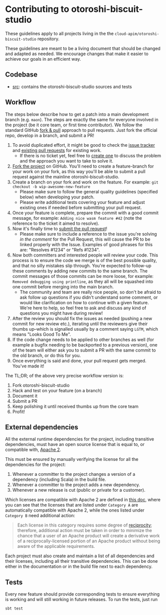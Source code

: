 # Contributing to otoroshi-biscuit-studio

These guidelines apply to all projects living in the the `cloud-apim/otoroshi-biscuit-studio` repository.

These guidelines are meant to be a living document that should be changed and adapted as needed.
We encourage changes that make it easier to achieve our goals in an efficient way.

## Codebase

* [src](https://github.com/cloud-apim/otoroshi-biscuit-studio/src): contains the otoroshi-biscuit-studio sources and tests

## Workflow

The steps below describe how to get a patch into a main development branch (e.g. `maon`). 
The steps are exactly the same for everyone involved in the project (be it core team, or first time contributor).
We follow the standard GitHub [fork & pull](https://help.github.com/articles/using-pull-requests/#fork--pull) approach to pull requests. Just fork the official repo, develop in a branch, and submit a PR!

1. To avoid duplicated effort, it might be good to check the [issue tracker](https://github.com/cloud-apim/otoroshi-biscuit-studio/issues) and [existing pull requests](https://github.com/cloud-apim/otoroshi-biscuit-studio/pulls) for existing work.
   - If there is no ticket yet, feel free to [create one](https://github.com/cloud-apim/otoroshi-biscuit-studio/issues/new) to discuss the problem and the approach you want to take to solve it.
1. [Fork the project](https://github.com/cloud-apim/otoroshi-biscuit-studio#fork-destination-box) on GitHub. You'll need to create a feature-branch for your work on your fork, as this way you'll be able to submit a pull request against the mainline otoroshi-biscuit-studio.
1. Create a branch on your fork and work on the feature. For example: `git checkout -b wip-awesome-new-feature`
   - Please make sure to follow the general quality guidelines (specified below) when developing your patch.
   - Please write additional tests covering your feature and adjust existing ones if needed before submitting your pull request. 
1. Once your feature is complete, prepare the commit with a good commit message, for example: `Adding nice wasm feature #42` (note the reference to the ticket it aimed to resolve).
1. Now it's finally time to [submit the pull request](https://help.github.com/articles/using-pull-requests)!
    - Please make sure to include a reference to the issue you're solving *in the comment* for the Pull Request, this will cause the PR to be linked properly with the Issue. Examples of good phrases for this are: "Resolves #1234" or "Refs #1234".
1. Now both committers and interested people will review your code. This process is to ensure the code we merge is of the best possible quality, and that no silly mistakes slip through. You're expected to follow-up these comments by adding new commits to the same branch. The commit messages of those commits can be more loose, for example: `Removed debugging using printline`, as they all will be squashed into one commit before merging into the main branch.
    - The community and team are really nice people, so don't be afraid to ask follow up questions if you didn't understand some comment, or would like clarification on how to continue with a given feature. We're here to help, so feel free to ask and discuss any kind of questions you might have during review!
1. After the review you should fix the issues as needed (pushing a new commit for new review etc.), iterating until the reviewers give their thumbs up–which is signalled usually by a comment saying `LGTM`, which means "Looks Good To Me". 
1. If the code change needs to be applied to other branches as well (for example a bugfix needing to be backported to a previous version), one of the team will either ask you to submit a PR with the same commit to the old branch, or do this for you.
1. Once everything is said and done, your pull request gets merged. You've made it!

The TL;DR; of the above very precise workflow version is:

1. Fork otoroshi-biscuit-studio
2. Hack and test on your feature (on a branch)
3. Document it 
4. Submit a PR
6. Keep polishing it until received thumbs up from the core team
7. Profit!

## External dependencies

All the external runtime dependencies for the project, including transitive dependencies, must have an open source license that is equal to, or compatible with, [Apache 2](http://www.apache.org/licenses/LICENSE-2.0).

This must be ensured by manually verifying the license for all the dependencies for the project:

1. Whenever a committer to the project changes a version of a dependency (including Scala) in the build file.
2. Whenever a committer to the project adds a new dependency.
3. Whenever a new release is cut (public or private for a customer).

Which licenses are compatible with Apache 2 are defined in [this doc](http://www.apache.org/legal/3party.html#category-a), where you can see that the licenses that are listed under ``Category A`` are automatically compatible with Apache 2, while the ones listed under ``Category B`` need additional action:

> Each license in this category requires some degree of [reciprocity](http://www.apache.org/legal/3party.html#define-reciprocal); therefore, additional action must be taken in order to minimize the chance that a user of an Apache product will create a derivative work of a reciprocally-licensed portion of an Apache product without being aware of the applicable requirements.

Each project must also create and maintain a list of all dependencies and their licenses, including all their transitive dependencies. This can be done either in the documentation or in the build file next to each dependency.

## Tests

Every new feature should provide corresponding tests to ensure everything is working and will still working in future releases. To run the tests, just run

```sh
sbt test
```